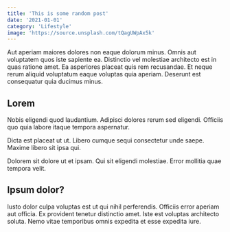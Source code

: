 ```yaml
---
title: 'This is some random post'
date: '2021-01-01'
category: 'Lifestyle'
image: 'https://source.unsplash.com/tQagUWpAx5k'
---
```

Aut aperiam maiores dolores non eaque dolorum minus. Omnis aut voluptatem quos iste sapiente ea. Distinctio vel molestiae architecto est in quas ratione amet. Ea asperiores placeat quis rem recusandae. Et neque rerum aliquid voluptatum eaque voluptas quia aperiam. Deserunt est consequatur quia ducimus minus.

## Lorem
Nobis eligendi quod laudantium. Adipisci dolores rerum sed eligendi. Officiis quo quia labore itaque tempora aspernatur.

Dicta est placeat ut ut. Libero cumque sequi consectetur unde saepe. Maxime libero sit ipsa qui.

Dolorem sit dolore ut et ipsam. Qui sit eligendi molestiae. Error mollitia quae tempora velit.

## Ipsum dolor?
Iusto dolor culpa voluptas est ut qui nihil perferendis. Officiis error aperiam aut officia. Ex provident tenetur distinctio amet. Iste est voluptas architecto soluta. Nemo vitae temporibus omnis expedita et esse expedita iure.

